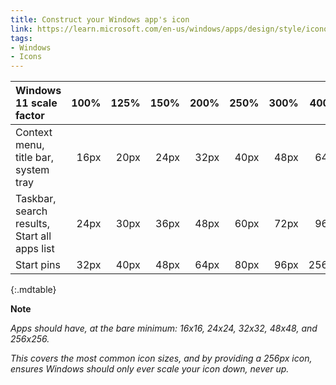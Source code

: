 ```yaml
---
title: Construct your Windows app's icon
link: https://learn.microsoft.com/en-us/windows/apps/design/style/iconography/app-icon-construction#icon-scaling
tags:
- Windows
- Icons
---
```


| Windows 11 scale factor | 100% | 125% | 150% | 200% | 250% | 300% | 400% |
|:---|---:|---:|---:|---:|---:|---:|---:| 
| Context menu, title bar, system tray |	16px | 20px | 24px | 32px | 40px | 48px | 64px | 
| Taskbar, search results, Start all apps list | 24px | 30px | 36px | 48px | 60px | 72px | 96px | 
| Start pins | 32px | 40px | 48px | 64px | 80px | 96px | 256px | 
{:.mdtable}

**Note**

*Apps should have, at the bare minimum: 16x16, 24x24, 32x32, 48x48, and 256x256.*

*This covers the most common icon sizes, and by providing a 256px icon,*
*ensures Windows should only ever scale your icon down, never up.*
